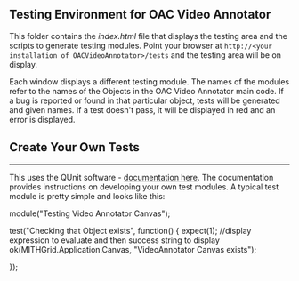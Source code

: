 Testing Environment for OAC Video Annotator
-------------------------------------------

This folder contains the *index.html* file that displays the testing area and the scripts to generate testing modules. Point your browser at `http://<your installation of OACVideoAnnotator>/tests` and the testing area will be on display. 
	
Each window displays a different testing module. The names of the modules refer to the names of the Objects in the OAC Video Annotator main code. If a bug is reported or found in that particular object, tests will be generated and given names. If a test doesn't pass, it will be displayed in red and an error is displayed.

Create Your Own Tests
---------------------
----------------------

This uses the QUnit software - [documentation here](http://docs.jquery.com/Qunit). The documentation provides instructions on developing your own test modules. A typical test module is pretty simple and looks like this:

module("Testing Video Annotator Canvas");

test("Checking that Object exists", function() {
	expect(1);
	//display expression to evaluate and then success string to display
	ok(MITHGrid.Application.Canvas, "VideoAnnotator Canvas exists");
	
});